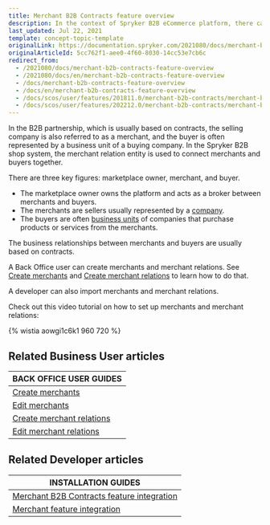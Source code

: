 ```yaml
---
title: Merchant B2B Contracts feature overview
description: In the context of Spryker B2B eCommerce platform, there can be three key figures- marketplace owner, merchant, and buyer.
last_updated: Jul 22, 2021
template: concept-topic-template
originalLink: https://documentation.spryker.com/2021080/docs/merchant-b2b-contracts-feature-overview
originalArticleId: 5cc762f1-aee0-4f60-8030-14cc53e7cb6c
redirect_from:
  - /2021080/docs/merchant-b2b-contracts-feature-overview
  - /2021080/docs/en/merchant-b2b-contracts-feature-overview
  - /docs/merchant-b2b-contracts-feature-overview
  - /docs/en/merchant-b2b-contracts-feature-overview
  - /docs/scos/user/features/201811.0/merchant-b2b-contracts/merchant-b2b-contracts.html
  - /docs/scos/user/features/202212.0/merchant-b2b-contracts/merchant-b2b-contracts.html
---
```


In the B2B partnership, which is usually based on contracts, the selling company is also referred to as a merchant, and the buyer is often represented by a business unit of a buying company. In the Spryker B2B shop system, the merchant relation entity is used to connect merchants and buyers together.

There are three key figures: marketplace owner, merchant, and buyer.

* The marketplace owner owns the platform and acts as a broker between merchants and buyers.
* The merchants are sellers usually represented by a [company](/docs/pbc/all/customer-relationship-management/{{page.version}}/company-account-feature-overview/company-accounts-overview.html#company).
* The buyers are often [business units](/docs/pbc/all/customer-relationship-management/{{page.version}}/company-account-feature-overview/business-units-overview.html) of companies that purchase products or services from the merchants.

The business relationships between merchants and buyers are usually based on contracts.

A Back Office user can create merchants and merchant relations. See [Create merchants](/docs/scos/user/back-office-user-guides/{{page.version}}/base-shop/manage-in-the-back-office/create-merchants.html) and [Create merchant relations](/docs/scos/user/back-office-user-guides/{{page.version}}/base-shop/manage-in-the-back-office/create-merchant-relations.html) to learn how to do that.

A developer can also import merchants and merchant relations.

Check out this video tutorial on how to set up merchants and merchant relations:

{% wistia aowgi1c6k1 960 720 %}

## Related Business User articles

|BACK OFFICE USER GUIDES|
|---|
| [Create merchants](/docs/scos/user/back-office-user-guides/{{page.version}}/base-shop/manage-in-the-back-office/create-merchants.html)  |
| [Edit merchants](/docs/scos/user/back-office-user-guides/{{page.version}}/base-shop/manage-in-the-back-office/edit-merchants.html)  |
| [Create merchant relations](/docs/scos/user/back-office-user-guides/{{page.version}}/base-shop/manage-in-the-back-office/create-merchant-relations.html)  |
| [Edit merchant relations](/docs/pbc/all/merchant-management/{{page.version}}/base-shop/manage-in-the-back-office/edit-merchant-relations.html)  |

## Related Developer articles

|INSTALLATION GUIDES  |
|---------|
| [Merchant B2B Contracts feature integration](/docs/pbc/all/merchant-management/{{page.version}}/base-shop/install-and-upgrade/install-the-merchant-b2b-contracts-feature.html)   |
| [Merchant feature integration](/docs/pbc/all/merchant-management/{{page.version}}/base-shop/install-and-upgrade/install-the-merchant-feature.html)  |
